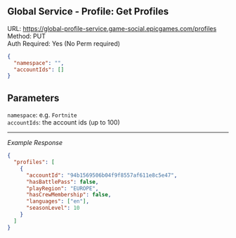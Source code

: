 ## Global Service - Profile: Get Profiles

URL: https://global-profile-service.game-social.epicgames.com/profiles \
Method: PUT \
Auth Required: Yes (No Perm required)

```json
{
  "namespace": "",
  "accountIds": []
}
```

## Parameters

`namespace`: e.g. `Fortnite` \
`accountIds`: the account ids (up to 100)

---

_Example Response_

```json
{
  "profiles": [
    {
      "accountId": "94b1569506b04f9f8557af611e8c5e47",
      "hasBattlePass": false,
      "playRegion": "EUROPE",
      "hasCrewMembership": false,
      "languages": ["en"],
      "seasonLevel": 10
    }
  ]
}
```
